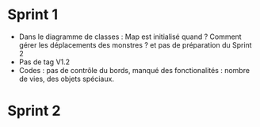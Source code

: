 # Sprint 1
- Dans le diagramme de classes : Map est initialisé quand ? Comment gérer les déplacements des monstres ? et pas de préparation du Sprint 2
- Pas de tag V1.2
- Codes : pas de contrôle du bords, manqué des fonctionalités : nombre de vies, des objets spéciaux.

# Sprint 2
